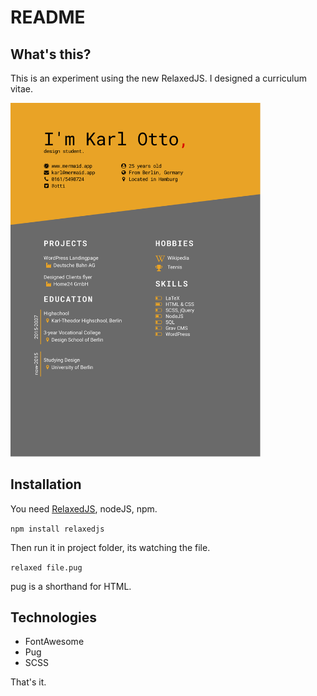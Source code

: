 # README
## What's this?
This is an experiment using the new RelaxedJS.
I designed a curriculum vitae.

<img src="example.png" width="400">

## Installation
You need [RelaxedJS](https://github.com/RelaxedJS/ReLaXed), nodeJS, npm.

```npm install relaxedjs```

Then run it in project folder, its watching the file.

```relaxed file.pug```

pug is a shorthand for HTML.

## Technologies
* FontAwesome
* Pug
* SCSS

That's it.

